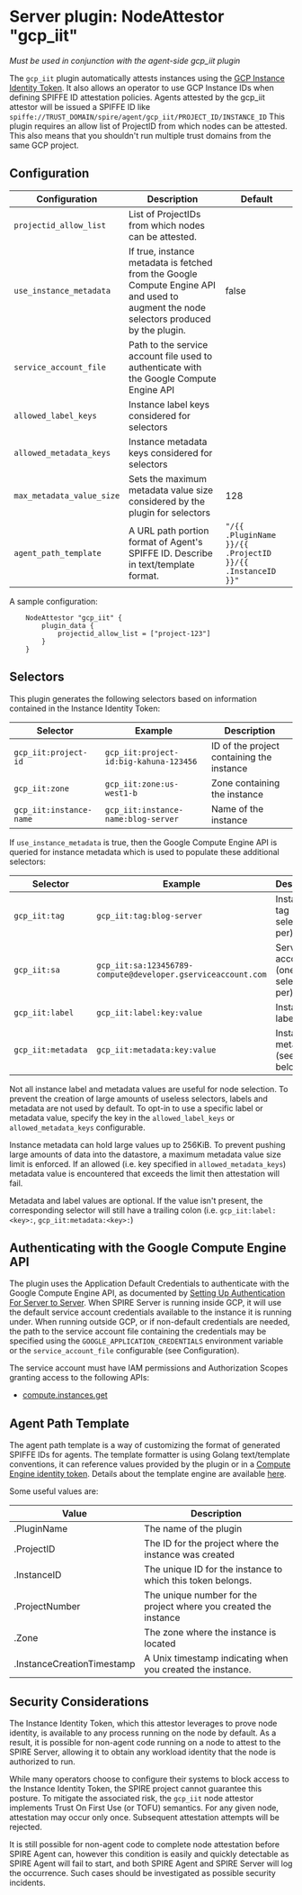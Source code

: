# Server plugin: NodeAttestor "gcp_iit"

*Must be used in conjunction with the agent-side gcp_iit plugin*

The `gcp_iit` plugin automatically attests instances using the [GCP Instance Identity Token](https://cloud.google.com/compute/docs/instances/verifying-instance-identity). It also allows an operator to use GCP Instance IDs when defining SPIFFE ID attestation policies.
Agents attested by the gcp_iit attestor will be issued a SPIFFE ID like `spiffe://TRUST_DOMAIN/spire/agent/gcp_iit/PROJECT_ID/INSTANCE_ID`
This plugin requires an allow list of ProjectID from which nodes can be attested. This also means that you shouldn't run multiple trust domains from the same GCP project.

## Configuration

| Configuration             | Description                                                                                                                             | Default                                                   |
|---------------------------|-----------------------------------------------------------------------------------------------------------------------------------------|-----------------------------------------------------------|
| `projectid_allow_list`    | List of ProjectIDs from which nodes can be attested.                                                                                    |                                                           |
| `use_instance_metadata`   | If true, instance metadata is fetched from the Google Compute Engine API and used to augment the node selectors produced by the plugin. | false                                                     |
| `service_account_file`    | Path to the service account file used to authenticate with the Google Compute Engine API                                                |                                                           |
| `allowed_label_keys`      | Instance label keys considered for selectors                                                                                            |                                                           |
| `allowed_metadata_keys`   | Instance metadata keys considered for selectors                                                                                         |                                                           |
| `max_metadata_value_size` | Sets the maximum metadata value size considered by the plugin for selectors                                                             | 128                                                       |
| `agent_path_template`     | A URL path portion format of Agent's SPIFFE ID. Describe in text/template format.                                                       | `"/{{ .PluginName }}/{{ .ProjectID }}/{{ .InstanceID }}"` |

A sample configuration:

```hcl
    NodeAttestor "gcp_iit" {
        plugin_data {
            projectid_allow_list = ["project-123"]
        }
    }
```

## Selectors

This plugin generates the following selectors based on information contained in the Instance Identity Token:

| Selector                | Example                                | Description                               |
|-------------------------|----------------------------------------|-------------------------------------------|
| `gcp_iit:project-id`    | `gcp_iit:project-id:big-kahuna-123456` | ID of the project containing the instance |
| `gcp_iit:zone`          | `gcp_iit:zone:us-west1-b`              | Zone containing the instance              |
| `gcp_iit:instance-name` | `gcp_iit:instance-name:blog-server`    | Name of the instance                      |

If `use_instance_metadata` is true, then the Google Compute Engine API is queried for instance metadata which is used to populate these additional selectors:

| Selector           | Example                                                      | Description                          |
|--------------------|--------------------------------------------------------------|--------------------------------------|
| `gcp_iit:tag`      | `gcp_iit:tag:blog-server`                                    | Instance tag (one selector per)      |
| `gcp_iit:sa`       | `gcp_iit:sa:123456789-compute@developer.gserviceaccount.com` | Service account (one selector per)   |
| `gcp_iit:label`    | `gcp_iit:label:key:value`                                    | Instance label                       |
| `gcp_iit:metadata` | `gcp_iit:metadata:key:value`                                 | Instance metadata (see caveat below) |

Not all instance label and metadata values are useful for node selection. To
prevent the creation of large amounts of useless selectors, labels and metadata
are not used by default. To opt-in to use a specific label or metadata value,
specify the key in the `allowed_label_keys` or `allowed_metadata_keys`
configurable.

Instance metadata can hold large values up to 256KiB. To prevent pushing large amounts
of data into the datastore, a maximum metadata value size limit is enforced. If
an allowed (i.e. key specified in `allowed_metadata_keys`) metadata value is
encountered that exceeds the limit then attestation will fail.

Metadata and label values are optional. If the value isn't present, the
corresponding selector will still have a trailing colon (i.e.
`gcp_iit:label:<key>:`, `gcp_iit:metadata:<key>:`)

## Authenticating with the Google Compute Engine API

The plugin uses the Application Default Credentials to authenticate with the Google Compute Engine API, as documented by [Setting Up Authentication For Server to Server](https://cloud.google.com/docs/authentication/production). When SPIRE Server is running inside GCP, it will use the default service account credentials available to the instance it is running under. When running outside GCP, or if non-default credentials are needed, the path to the service account file containing the credentials may be specified using the `GOOGLE_APPLICATION_CREDENTIALS` environment variable or the `service_account_file` configurable (see Configuration).

The service account must have IAM permissions and Authorization Scopes granting access to the following APIs:

* [compute.instances.get](https://cloud.google.com/compute/docs/reference/rest/v1/instances/get)

## Agent Path Template

The agent path template is a way of customizing the format of generated SPIFFE IDs for agents.
The template formatter is using Golang text/template conventions, it can reference values provided by the plugin or in a [Compute Engine identity token](https://cloud.google.com/compute/docs/instances/verifying-instance-identity#payload).
Details about the template engine are available [here](template_engine.md).

Some useful values are:

| Value                      | Description                                                      |
|----------------------------|------------------------------------------------------------------|
| .PluginName                | The name of the plugin                                           |
| .ProjectID                 | The ID for the project where the instance was created            |
| .InstanceID                | The unique ID for the instance to which this token belongs.      |
| .ProjectNumber             | The unique number for the project where you created the instance |
| .Zone                      | The zone where the instance is located                           |
| .InstanceCreationTimestamp | A Unix timestamp indicating when you created the instance.       |

## Security Considerations

The Instance Identity Token, which this attestor leverages to prove node identity, is available to any process running on the node by default. As a result, it is possible for non-agent code running on a node to attest to the SPIRE Server, allowing it to obtain any workload identity that the node is authorized to run.

While many operators choose to configure their systems to block access to the Instance Identity Token, the SPIRE project cannot guarantee this posture. To mitigate the associated risk, the `gcp_iit` node attestor implements Trust On First Use (or TOFU) semantics. For any given node, attestation may occur only once. Subsequent attestation attempts will be rejected.

It is still possible for non-agent code to complete node attestation before SPIRE Agent can, however this condition is easily and quickly detectable as SPIRE Agent will fail to start, and both SPIRE Agent and SPIRE Server will log the occurrence. Such cases should be investigated as possible security incidents.
